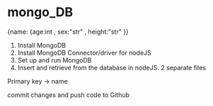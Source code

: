 # mongo_DB

{name: {age:int , sex:"str" , height:"str" }}

1. Install MongoDB
2. Install MongoDB Connector/driver for nodeJS
3. Set up and run MongoDB
4. Insert and retrieve from the database in nodeJS. 2 separate files

Primary key -> name

commit changes and push code to Github

